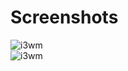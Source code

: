 # Screenshots <br />
![i3wm](https://raw.githubusercontent.com/tim241/configs/current/screenshots/i3.png) <br />
![i3wm](https://raw.githubusercontent.com/tim241/configs/current/screenshots/i3-1.png) <br />

